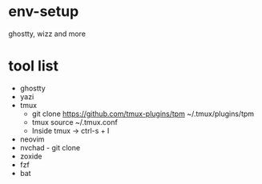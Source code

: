 # env-setup
ghostty, wizz and more

# tool list
- ghostty
- yazi
- tmux
  - git clone https://github.com/tmux-plugins/tpm ~/.tmux/plugins/tpm
  - tmux source ~/.tmux.conf
  - Inside tmux -> ctrl-s + I
- neovim
- nvchad - git clone
- zoxide
- fzf
- bat
